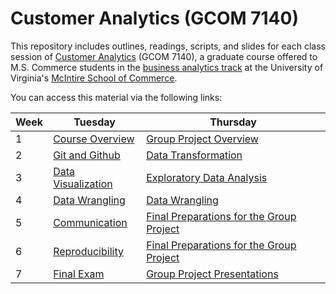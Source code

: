 # Customer Analytics (GCOM 7140)

This repository includes outlines, readings, scripts, and slides for each class
session of [Customer Analytics][syllabus] (GCOM 7140), a graduate course offered
to M.S. Commerce students in the [business analytics track][ba track] at the
University of Virginia's [McIntire School of Commerce][mcintire].

You can access this material via the following links:  

__Week__ | __Tuesday__ | __Thursday__
--|-----------|-----------
1 | [Course Overview][session 1] | [Group Project Overview][session 2]  
2 | [Git and Github][session 3]  | [Data Transformation][session 4]
3 | [Data Visualization][session 5] | [Exploratory Data Analysis][session 6]
4 | [Data Wrangling][session 7] | [Data Wrangling][session 8]
5 | [Communication][session 9] | [Final Preparations for the Group Project][session 10]
6 | [Reproducibility][session 11] | [Final Preparations for the Group Project][session 12]
7 | [Final Exam][session 13] | [Group Project Presentations][session 14]

[ba track]: https://www.commerce.virginia.edu/ms-commerce/business-analytics
[mcintire]: https://www.commerce.virginia.edu/
[session 1]: https://github.com/GCOM7140/class-sessions/tree/master/01_course-overview#topic
[session 2]: https://github.com/GCOM7140/class-sessions/tree/master/02_group-project-overview#topic
[session 3]: https://github.com/GCOM7140/class-sessions/tree/master/03_git-and-github#topic
[session 4]: https://github.com/GCOM7140/class-sessions/tree/master/04_data-transformation#topic
[session 5]: https://github.com/GCOM7140/class-sessions/tree/master/05_data-visualization#topic
[session 6]: https://github.com/GCOM7140/class-sessions/tree/master/06_exploratory-data-analysis#topic
[session 7]: https://github.com/GCOM7140/class-sessions/tree/master/07_data-wrangling#topic
[session 8]: https://github.com/GCOM7140/class-sessions/tree/master/08_data-wrangling#topic
[session 9]: https://github.com/GCOM7140/class-sessions/tree/master/09_communication#topic
[session 10]: https://github.com/GCOM7140/class-sessions/tree/master/10_final-preparations-for-the-group-project#topic
[session 11]: https://github.com/GCOM7140/class-sessions/tree/master/11_reproducibility#topic
[session 12]: https://github.com/GCOM7140/class-sessions/tree/master/12_final-preparations-for-the-group-project#topic
[session 13]: https://github.com/GCOM7140/class-sessions/tree/master/13_final-exam#topic
[session 14]: https://github.com/GCOM7140/class-sessions/tree/master/14_group-project-presentations#topic
[syllabus]: https://docs.google.com/document/d/1Q2FtO-e4Q9uCBr8syPcv5pvRp1Zz5z_npjOyWOpTbpo/edit?usp=sharing
